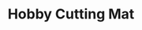 ---
title: "Hobby Cutting Mat"
price: 1420.0
desc: ""
img_path: "/assets/img/MM MTS-021.jpg"
brand: AK
available: true
special_offer: false
new: false
soon: false
cat: "Alat-i-dodaci"
subcat: "AL-AK-Interactive"
subsubcat: ""
sifra: "MM MTS-021"
---